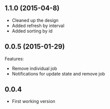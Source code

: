 ## 1.1.0 (2015-04-8)
- Cleaned up the design
- Added refresh by interval
- Added sorting by id

## 0.0.5 (2015-01-29)

Features:

- Remove individual job
- Notifications for update state and remove job

## 0.0.4

- First working version
